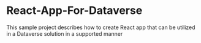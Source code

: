 # React-App-For-Dataverse
This sample project describes how to create React app that can be utilized in a Dataverse solution in a supported manner
